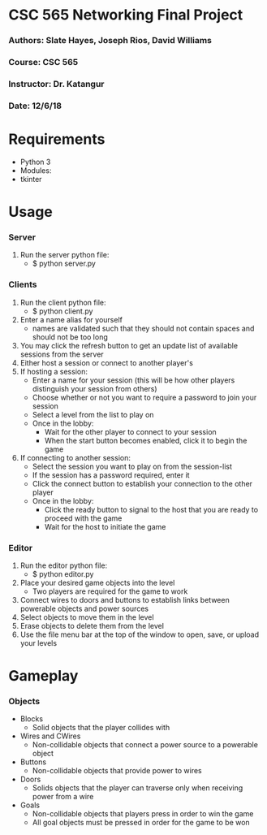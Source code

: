# CSC 565 Networking Final Project

### Authors: Slate Hayes, Joseph Rios, David Williams
### Course: CSC 565
### Instructor: Dr. Katangur
### Date: 12/6/18

# Requirements
* Python 3
* Modules:
 * tkinter

# Usage

### Server
1. Run the server python file:
    * $ python server.py

### Clients
1. Run the client python file:
    * $ python client.py
2. Enter a name alias for yourself
    * names are validated such that they should not contain spaces and should not be too long
3. You may click the refresh button to get an update list of available sessions from the server
4. Either host a session or connect to another player's
5. If hosting a session:
    * Enter a name for your session (this will be how other players distinguish your session from others)
    * Choose whether or not you want to require a password to join your session
    * Select a level from the list to play on
    * Once in the lobby:
        * Wait for the other player to connect to your session
        * When the start button becomes enabled, click it to begin the game
6. If connecting to another session:
    * Select the session you want to play on from the session-list
    * If the session has a password required, enter it
    * Click the connect button to establish your connection to the other player
    * Once in the lobby:
        * Click the ready button to signal to the host that you are ready to proceed with the game
        * Wait for the host to initiate the game

### Editor
1. Run the editor python file:
    * $ python editor.py
2. Place your desired game objects into the level
    * Two players are required for the game to work
3. Connect wires to doors and buttons to establish links between powerable objects and power sources
4. Select objects to move them in the level
5. Erase objects to delete them from the level
6. Use the file menu bar at the top of the window to open, save, or upload your levels

# Gameplay
### Objects
* Blocks
    * Solid objects that the player collides with
* Wires and CWires
    * Non-collidable objects that connect a power source to a powerable object
* Buttons
    * Non-collidable objects that provide power to wires
* Doors
    * Solids objects that the player can traverse only when receiving power from a wire
* Goals
    * Non-collidable objects that players press in order to win the game
    * All goal objects must be pressed in order for the game to be won